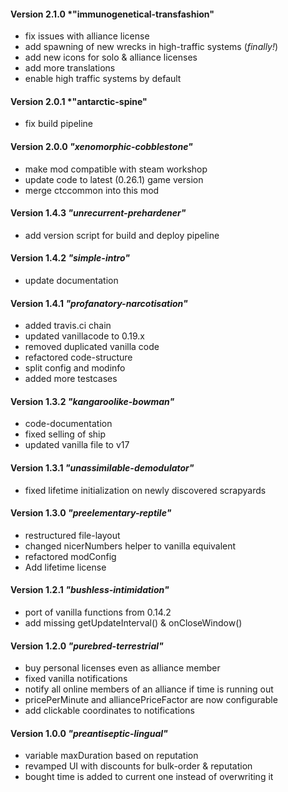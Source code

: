 #### Version 2.1.0 *"immunogenetical-transfashion"
* fix issues with alliance license
* add spawning of new wrecks in high-traffic systems (*finally!*)
* add new icons for solo & alliance licenses
* add more translations
* enable high traffic systems by default

#### Version 2.0.1 *"antarctic-spine"
* fix build pipeline

#### Version 2.0.0 *"xenomorphic-cobblestone"*
* make mod compatible with steam workshop
* update code to latest (0.26.1) game version
* merge ctccommon into this mod

#### Version 1.4.3 *"unrecurrent-prehardener"*
* add version script for build and deploy pipeline

#### Version 1.4.2 *"simple-intro"*
* update documentation

#### Version 1.4.1 *"profanatory-narcotisation"*
* added travis.ci chain
* updated vanillacode to 0.19.x
* removed duplicated vanilla code
* refactored code-structure
* split config and modinfo
* added more testcases

#### Version 1.3.2 *"kangaroolike-bowman"*
* code-documentation
* fixed selling of ship
* updated vanilla file to v17

#### Version 1.3.1 *"unassimilable-demodulator"*
* fixed lifetime initialization on newly discovered scrapyards

#### Version 1.3.0 *"preelementary-reptile"*
* restructured file-layout
* changed nicerNumbers helper to vanilla equivalent
* refactored modConfig
* Add lifetime license

#### Version 1.2.1 *"bushless-intimidation"*
* port of vanilla functions from 0.14.2
* add missing getUpdateInterval() & onCloseWindow()

#### Version 1.2.0 *"purebred-terrestrial"*
* buy personal licenses even as alliance member
* fixed vanilla notifications
* notify all online members of an alliance if time is running out
* pricePerMinute and alliancePriceFactor are now configurable
* add clickable coordinates to notifications

#### Version 1.0.0 *"preantiseptic-lingual"*
* variable maxDuration based on reputation
* revamped UI with discounts for bulk-order & reputation
* bought time is added to current one instead of overwriting it
